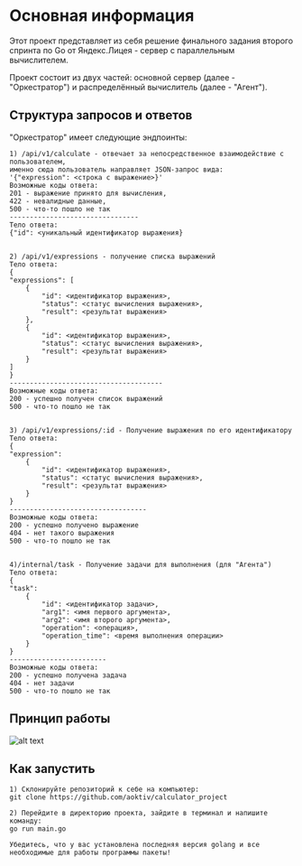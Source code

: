 
# Основная информация

Этот проект представляет из себя решение финального задания второго спринта по Go от Яндекс.Лицея - сервер с параллельным вычислителем. 

Проект состоит из двух частей: основной сервер (далее - "Оркестратор") и распределённый вычислитель (далее - "Агент"). 




## Структура запросов и ответов

"Оркестратор" имеет следующие эндпоинты:

    1) /api/v1/calculate - отвечает за непосредственное взаимодействие с пользователем,
    именно сюда пользователь направляет JSON-запрос вида:
    '{"expression": <строка с выражение>}'
    Возможные коды ответа:
    201 - выражение принято для вычисления, 
    422 - невалидные данные, 
    500 - что-то пошло не так
    --------------------------------
    Тело ответа:
    {"id": <уникальный идентификатор выражения}


    2) /api/v1/expressions - получение списка выражений
    Тело ответа:
    {
    "expressions": [
        {
            "id": <идентификатор выражения>,
            "status": <статус вычисления выражения>,
            "result": <результат выражения>
        },
        {
            "id": <идентификатор выражения>,
            "status": <статус вычисления выражения>,
            "result": <результат выражения>
        }
    ]
    }
    --------------------------------------
    Возможные коды ответа:
    200 - успешно получен список выражений
    500 - что-то пошло не так


    3) /api/v1/expressions/:id - Получение выражения по его идентификатору
    Тело ответа:
    {
    "expression":
        {
            "id": <идентификатор выражения>,
            "status": <статус вычисления выражения>,
            "result": <результат выражения>
        }
    }
    ----------------------------------
    Возможные коды ответа:
    200 - успешно получено выражение
    404 - нет такого выражения
    500 - что-то пошло не так


    4)/internal/task - Получение задачи для выполнения (для "Агента")
    Тело ответа:
    {
    "task":
        {
            "id": <идентификатор задачи>,
            "arg1": <имя первого аргумента>,
            "arg2": <имя второго аргумента>,
            "operation": <операция>,
            "operation_time": <время выполнения операции>
        }
    }
    ------------------------
    Возможные коды ответа:
    200 - успешно получена задача
    404 - нет задачи
    500 - что-то пошло не так

## Принцип работы

![alt text](https://via.placeholder.com/468x300?text=App+Screenshot+Here)


## Как запустить

    1) Склонируйте репозиторий к себе на компьютер:
    git clone https://github.com/aoktiv/calculator_project

    2) Перейдите в директорию проекта, зайдите в терминал и напишите команду:
    go run main.go

    Убедитесь, что у вас установлена последняя версия golang и все 
    необходимые для работы программы пакеты!
